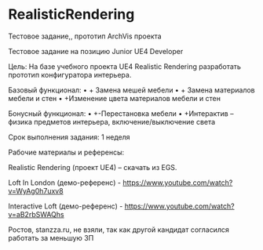 # RealisticRendering
Тестовое задание,, прототип ArchVis проекта


Тестовое задание на позицию Junior UE4 Developer


Цель:
На базе учебного проекта UE4 Realistic Rendering разработать прототип конфигуратора интерьера.

Базовый функционал:
	• + Замена мешей мебели
	• + Замена материалов мебели и стен
	• +Изменение цвета материалов мебели и стен

Бонусный функционал:
	• +-Перестановка мебели
	• +Интерактив – физика предметов интерьера, включение/выключение света

Срок выполнения задания: 1 неделя

Рабочие материалы и референсы:

Realistic Rendering (проект UE4) – скачать из EGS.

Loft In London (демо-референс) - https://www.youtube.com/watch?v=WyAg0h7uxv8 

Interactive Loft (демо-референс) - https://www.youtube.com/watch?v=aB2rbSWAQhs 

Ростов, stanzza.ru, не взяли, так как другой кандидат согласился работать за меньшую ЗП
